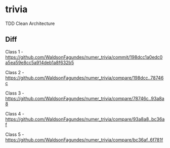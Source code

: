 # trivia

TDD Clean Architecture 

## Diff

Class 1 - https://github.com/WaldsonFagundes/numer_trivia/commit/198dcc1a0edc0a5ea59e8cc5a914deb1a8f632b5

Class 2 - https://github.com/WaldsonFagundes/numer_trivia/compare/198dcc..78746c

Class 3 - https://github.com/WaldsonFagundes/numer_trivia/compare/78746c..93a8a8

Class 4 - https://github.com/WaldsonFagundes/numer_trivia/compare/93a8a8..bc36af

Class 5 - https://github.com/WaldsonFagundes/numer_trivia/compare/bc36af..6f781f
